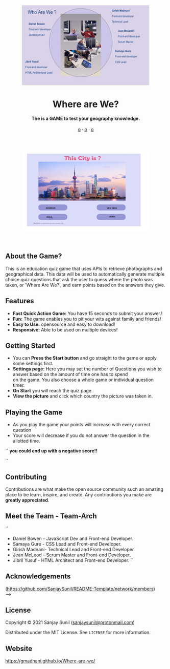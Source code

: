 
<div align="center">
  <img src="Images/Team-Arch.jpeg" alt="Team-Arch" width="400" height="250">
</div>


<h1 align="center">Where are We?</h1>
  <p align="center">
    <strong>The is a GAME to test your geography knowledge.</strong>
    <br />
    <br />
    <a href="">o</a>
    ·
    <a href="">o</a>
    ·
    <a href="">o</a>
  </p>
</h1>
<br/><br/>

<!-- Preview -->
<p align="center">
  <a href="">
    <img src="Images/Where are we_Game.jpeg" width="400" height="250"/>
  </a>
</p>
<br/>


## About the Game?

This is an education quiz game that uses APIs to retrieve photographs and geographical data. This data will be used to automatically generate multiple choice quiz questions that ask the user to guess where the photo was taken, or 'Where Are We?', and earn points based on the answers they give. 


## Features

- **Fast Quick Action Game:** You have 15 seconds to submit your answer.!
- **Fun:** The game enables you to pit your wits against family and friends!
- **Easy to Use:** opensource and easy to download!
- **Responsive:** Able to be used on multiple devices!


## Getting Started
- You can **Press the Start button** and go straight to the game or apply some settings first.
- **Settings page:**  Here you may set the number of Questions you wish to answer based on the amount of time one has to spend  
  on the game. You also choose a whole game or individual question timer.
- **On Start** you will reach the quiz page.
- **View the picture** and click which country the picture was taken in.



## Playing the Game
- As you play the game your points will increase with every correct question
- Your score will decrease if you do not answer the question in the allotted time. 

``
**you could end up with a negative score!!**

``

<!--See the [open issues](https://github.com/SanjaySunil/README-Template/issues).-->

## Contributing

Contributions are what make the open source community such an amazing place to be learn, inspire, and create. Any contributions you make are **greatly appreciated**.


## Meet the Team - Team-Arch

``
- Daniel Bowen - JavaScript Dev and Front-end Developer.
- Samaya Gure - CSS Lead and Front-end Developer.
- Girish Madnani- Technical Lead and Front-end Developer.
- Jean McLeod - Scrum Master and Front-end Developer.
- Jibril Yusuf - HTML Architect and Front-end Developer.
``

## Acknowledgements

(https://github.com/SanjaySunil/README-Template/network/members)
<br/>
-->

## License

Copyright © 2021 Sanjay Sunil (sanjaysunil@protonmail.com)

Distributed under the MIT License. See `LICENSE` for more information.

## Website
https://gmadnani.github.io/Where-are-we/
